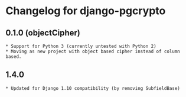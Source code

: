 # Changelog for django-pgcrypto

## 0.1.0 (objectCipher)
    * Support for Python 3 (currently untested with Python 2)
    * Moving as new project with object based cipher instead of column based.

## 1.4.0

    * Updated for Django 1.10 compatibility (by removing SubfieldBase)
